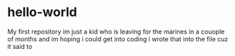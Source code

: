 # hello-world
My first repository
im just a kid who is leaving for the marines in a couople of months and im hoping i could get into coding
i wrote that into the file cuz it said to
